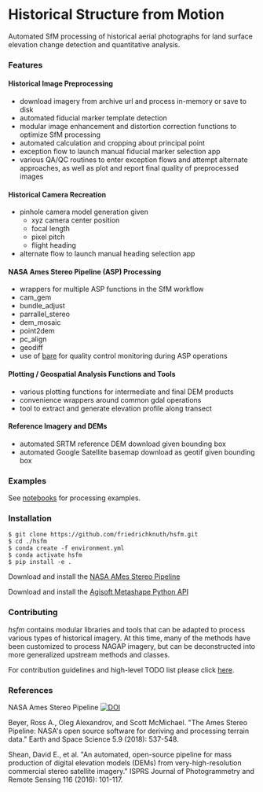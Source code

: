 # Historical Structure from Motion
Automated SfM processing of historical aerial photographs for land surface elevation change detection and quantitative analysis.


### Features

#### Historical Image Preprocessing
- download imagery from archive url and process in-memory or save to disk
- automated fiducial marker template detection
- modular image enhancement and distortion correction functions to optimize SfM processing
- automated calculation and cropping about principal point
- exception flow to launch manual fiducial marker selection app
- various QA/QC routines to enter exception flows and attempt alternate approaches, as well as plot and report final quality of preprocessed images


#### Historical Camera Recreation
- pinhole camera model generation given
  - xyz camera center position
  - focal length
  - pixel pitch
  - flight heading
- alternate flow to launch manual heading selection app

#### NASA Ames Stereo Pipeline (ASP) Processing
- wrappers for multiple ASP functions in the SfM workflow
 - cam_gem
 - bundle_adjust
 - parrallel_stereo
 - dem_mosaic
 - point2dem
 - pc_align
 - geodiff
- use of [bare](https://github.com/friedrichknuth/bare) for quality control monitoring during ASP operations


#### Plotting / Geospatial Analysis Functions and Tools
- various plotting functions for intermediate and final DEM products
- convenience wrappers around common gdal operations
- tool to extract and generate elevation profile along transect

#### Reference Imagery and DEMs
- automated SRTM reference DEM download given bounding box
- automated Google Satellite basemap download as geotif given bounding box

### Examples
See [notebooks](./examples/) for processing examples.

### Installation
```
$ git clone https://github.com/friedrichknuth/hsfm.git
$ cd ./hsfm
$ conda create -f environment.yml
$ conda activate hsfm
$ pip install -e .
```

Download and install the [NASA AMes Stereo Pipeline](https://ti.arc.nasa.gov/tech/asr/groups/intelligent-robotics/ngt/stereo/)

Download and install the [Agisoft Metashape Python API](https://agisoft.freshdesk.com/support/solutions/articles/31000148930-how-to-install-metashape-stand-alone-python-module)

### Contributing

_hsfm_ contains modular libraries and tools that can be adapted to process various types of historical imagery. At this time, many of the methods have been customized to process NAGAP imagery, but can be deconstructed into more generalized upstream methods and classes.

For contribution guidelines and high-level TODO list please click [here](./CONTRIBUTING.md).

### References
NASA Ames Stereo Pipeline [![DOI](https://zenodo.org/badge/DOI/10.5281/zenodo.1345235.svg)](https://doi.org/10.5281/zenodo.1345235)
 
Beyer, Ross A., Oleg Alexandrov, and Scott McMichael. "The Ames Stereo Pipeline: NASA's open source software for deriving and processing terrain data." Earth and Space Science 5.9 (2018): 537-548.

Shean, David E., et al. "An automated, open-source pipeline for mass production of digital elevation models (DEMs) from very-high-resolution commercial stereo satellite imagery." ISPRS Journal of Photogrammetry and Remote Sensing 116 (2016): 101-117.